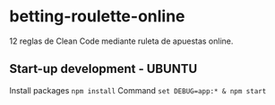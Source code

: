 # betting-roulette-online
12 reglas de Clean Code mediante ruleta de apuestas online.

## Start-up development - UBUNTU
Install packages `npm install`
Command `set DEBUG=app:* & npm start`